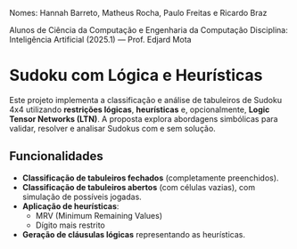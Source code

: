 Nomes: Hannah Barreto, Matheus Rocha, Paulo Freitas e Ricardo Braz

Alunos de Ciência da Computação e Engenharia da Computação
Disciplina: Inteligência Artificial (2025.1) — Prof. Edjard Mota

# Sudoku com Lógica e Heurísticas

Este projeto implementa a classificação e análise de tabuleiros de Sudoku 4x4 utilizando **restrições lógicas**, **heurísticas** e, opcionalmente, **Logic Tensor Networks (LTN)**. A proposta explora abordagens simbólicas para validar, resolver e analisar Sudokus com e sem solução.

## Funcionalidades

- **Classificação de tabuleiros fechados** (completamente preenchidos).
- **Classificação de tabuleiros abertos** (com células vazias), com simulação de possíveis jogadas.
- **Aplicação de heurísticas**:
  - MRV (Minimum Remaining Values)
  - Dígito mais restrito
- **Geração de cláusulas lógicas** representando as heurísticas.
